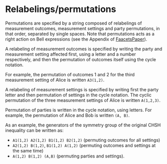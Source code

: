 Relabelings/permutations
========================

Permutations are specified by a string composed of relabelings of
measurement outcomes, measurement settings and party permutations, in
that order, separated by single spaces. Note that permutations acts as a
right action on Bell expressions (see the Appendix of
[FaacetsPaper](http://www.arxiv.org)).

A relabeling of measurement outcomes is specified by writing the party
and measurement setting affected first, using a letter and a number
respectively, and then the permutation of outcomes itself using the
cycle notation.

For example, the permutation of outcomes 1 and 2 for the third
measurement setting of Alice is written `A3(1,2)`.

A relabeling of measurement settings is specified by writing first the
party letter and then permutation of settings in the cycle notation. The
cyclic permutation of the three measurement settings of Alice is written
`A(1,2,3)`.

Permutation of parties is written in the cycle notation, using letters.
For example, the permutation of Alice and Bob is written `(A, B)`.

As an example, the generators of the symmetry group of the original CHSH
inequality can be written as:

-   `A1(1,2) A2(1,2) B1(1,2) B2(1,2)` (permuting outcomes for all
    settings)
-   `A2(1,2) B(1,2)`, `B1(1,2) A(1,2)` (permuting outcomes and settings
    at the same time)
-   `A(1,2) B(1,2) (A,B)` (permuting parties and settings).

